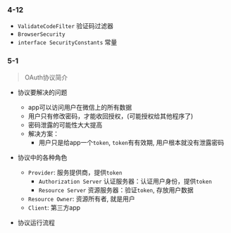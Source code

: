 

### 4-12
    
- `ValidateCodeFilter` 验证码过滤器
- `BrowserSecurity`    
- `interface SecurityConstants` 常量

### 5-1

> OAuth协议简介
    
- 协议要解决的问题
    - app可以访问用户在微信上的所有数据
    - 用户只有修改密码，才能收回授权，(可能授权给其他程序了)
    - 密码泄露的可能性大大提高
    - 解决方案：
        - 用户只是给app一个`token`, `token`有有效期, 用户根本就没有泄露密码

- 协议中的各种角色
    - `Provider`: 服务提供商，提供`token`
        - `Authorization Server` 认证服务器：认证用户身份，提供`token`
        - `Resource Server` 资源服务器：验证`token`, 存放用户数据
    - `Resource Owner`: 资源所有者, 就是用户
    - `Client`: 第三方app

- 协议运行流程    
     